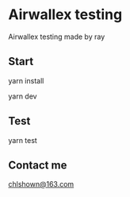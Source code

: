 # Airwallex testing

Airwallex testing made by ray

## Start

yarn install

yarn dev

## Test

yarn test

## Contact me

chlshown@163.com
